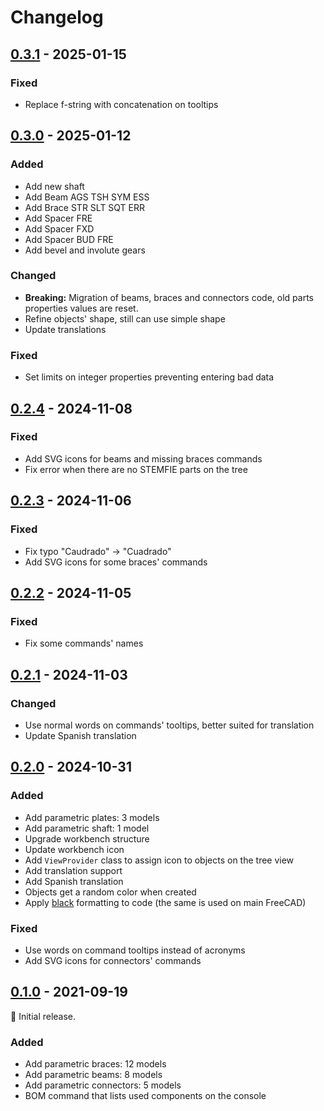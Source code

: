 # Changelog

## [0.3.1] - 2025-01-15

### Fixed

- Replace f-string with concatenation on tooltips

## [0.3.0] - 2025-01-12

### Added

- Add new shaft
- Add Beam AGS TSH SYM ESS
- Add Brace STR SLT SQT ERR
- Add Spacer FRE
- Add Spacer FXD
- Add Spacer BUD FRE
- Add bevel and involute gears

### Changed

- **Breaking:** Migration of beams, braces and connectors code, old parts properties values are reset.
- Refine objects' shape, still can use simple shape
- Update translations

### Fixed

- Set limits on integer properties preventing entering bad data

## [0.2.4] - 2024-11-08

### Fixed

- Add SVG icons for beams and missing braces commands
- Fix error when there are no STEMFIE parts on the tree

## [0.2.3] - 2024-11-06

### Fixed

- Fix typo "Caudrado" -> "Cuadrado"
- Add SVG icons for some braces' commands

## [0.2.2] - 2024-11-05

### Fixed

- Fix some commands' names

## [0.2.1] - 2024-11-03

### Changed

- Use normal words on commands' tooltips, better suited for translation
- Update Spanish translation

## [0.2.0] - 2024-10-31

### Added

- Add parametric plates: 3 models
- Add parametric shaft: 1 model
- Upgrade workbench structure
- Update workbench icon
- Add `ViewProvider` class to assign icon to objects on the tree view
- Add translation support
- Add Spanish translation
- Objects get a random color when created
- Apply [black][black] formatting to code (the same is used on main FreeCAD)

### Fixed

- Use words on command tooltips instead of acronyms
- Add SVG icons for connectors' commands

## [0.1.0] - 2021-09-19

🌱 Initial release.

### Added

- Add parametric braces: 12 models
- Add parametric beams: 8 models
- Add parametric connectors: 5 models
- BOM command that lists used components on the console

[black]: https://github.com/psf/black
[0.1.0]: https://github.com/bilbaomakers/StemfieWB/releases/tag/0.1.0
[0.2.0]: https://github.com/bilbaomakers/StemfieWB/releases/tag/0.2.0
[0.2.1]: https://github.com/bilbaomakers/StemfieWB/releases/tag/0.2.1
[0.2.2]: https://github.com/bilbaomakers/StemfieWB/releases/tag/0.2.2
[0.2.3]: https://github.com/bilbaomakers/StemfieWB/releases/tag/0.2.3
[0.2.4]: https://github.com/bilbaomakers/StemfieWB/releases/tag/0.2.4
[0.3.0]: https://github.com/bilbaomakers/StemfieWB/releases/tag/0.3.0
[0.3.1]: https://github.com/bilbaomakers/StemfieWB/releases/tag/0.3.1
